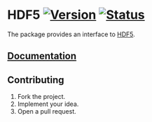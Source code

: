 # HDF5 [![Version][version-img]][version-url] [![Status][status-img]][status-url]

The package provides an interface to [HDF5][1].

## [Documentation][doc]

## Contributing

1. Fork the project.
2. Implement your idea.
3. Open a pull request.

[1]: http://www.hdfgroup.org/HDF5

[version-img]: https://img.shields.io/crates/v/hdf5.svg
[version-url]: https://crates.io/crates/hdf5
[status-img]: https://travis-ci.org/stainless-steel/hdf5.svg?branch=master
[status-url]: https://travis-ci.org/stainless-steel/hdf5
[doc]: https://stainless-steel.github.io/hdf5
